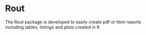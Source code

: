# Rout
The Rout package is developed to easily create pdf or html reports including tables, listings and plots created in R
